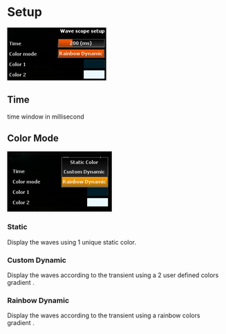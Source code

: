 # Setup
![](../../include/WaveScope04.png)

## Time
time window in millisecond

## Color Mode

![](../../include/WaveScopeColorModes.png)

### Static

<link type="document" target="Display">Display</link>
the waves using 1 unique static color.

### Custom Dynamic

<link type="document" target="Display">Display</link>
the waves according to the transient using a 2 user defined colors gradient .

### Rainbow Dynamic

<link type="document" target="Display">Display</link>
the waves according to the transient using a rainbow colors gradient .




